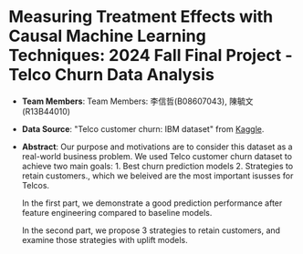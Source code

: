 # Measuring Treatment Effects with Causal Machine Learning Techniques: 2024 Fall Final Project - Telco Churn Data Analysis

* __Team Members__: Team Members: 李信哲(B08607043), 陳毓文(R13B44010)
* __Data Source__: "Telco customer churn: IBM dataset" from [Kaggle](https://www.kaggle.com/datasets/yeanzc/telco-customer-churn-ibm-dataset).
* __Abstract__: Our purpose and motivations are to consider this dataset as a real-world business problem. We used Telco customer churn dataset to achieve two main goals: 1. Best 
churn prediction models  2. Strategies to retain customers., which we beleived are the most important isusses for Telcos. 

  In the first part, we demonstrate a good prediction performance after feature engineering compared to baseline models.

  In the second part, we propose 3 strategies to retain customers, and examine those strategies with uplift models.



